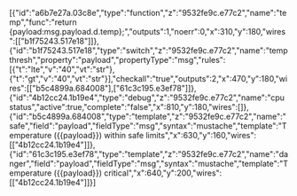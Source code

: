 [{"id":"a6b7e27a.03c8e","type":"function","z":"9532fe9c.e77c2","name":"temp","func":"return {payload:msg.payload.d.temp};","outputs":1,"noerr":0,"x":310,"y":180,"wires":[["b1f75243.517e18"]]},{"id":"b1f75243.517e18","type":"switch","z":"9532fe9c.e77c2","name":"temp thresh","property":"payload","propertyType":"msg","rules":[{"t":"lte","v":"40","vt":"str"},{"t":"gt","v":"40","vt":"str"}],"checkall":"true","outputs":2,"x":470,"y":180,"wires":[["b5c4899a.684008"],["61c3c195.e3ef78"]]},{"id":"4b12cc24.1b19e4","type":"debug","z":"9532fe9c.e77c2","name":"cpu status","active":true,"complete":"false","x":810,"y":180,"wires":[]},{"id":"b5c4899a.684008","type":"template","z":"9532fe9c.e77c2","name":"safe","field":"payload","fieldType":"msg","syntax":"mustache","template":"Temperature ({{payload}}) within safe limits","x":630,"y":160,"wires":[["4b12cc24.1b19e4"]]},{"id":"61c3c195.e3ef78","type":"template","z":"9532fe9c.e77c2","name":"danger","field":"payload","fieldType":"msg","syntax":"mustache","template":"Temperature ({{payload}}) critical","x":640,"y":200,"wires":[["4b12cc24.1b19e4"]]}]
